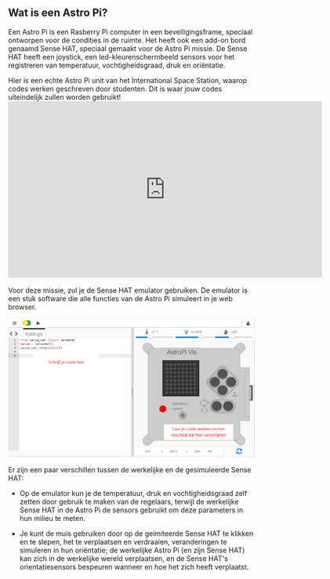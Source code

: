 ## Wat is een Astro Pi?

Een Astro Pi is een Rasberry Pi computer in een beveiligingsframe, speciaal ontworpen voor de condities in de ruimte. Het heeft ook een add-on bord genaamd Sense HAT, speciaal gemaakt voor de Astro Pi missie. De Sense HAT heeft een joystick, een led-kleurenschermbeeld sensors voor het registreren van temperatuur, vochtigheidsgraad, druk en oriëntatie.

Hier is een echte Astro Pi unit van het International Space Station, waarop codes werken geschreven door studenten. Dit is waar jouw codes uiteindelijk zullen worden gebruikt! <iframe src="https://player.vimeo.com/video/172737314" width="640" height="360" frameborder="0" webkitallowfullscreen mozallowfullscreen allowfullscreen mark="crwd-mark"></iframe> 

Voor deze missie, zul je de Sense HAT emulator gebruiken. De emulator is een stuk software die alle functies van de Astro Pi simuleert in je web browser.

![Sense HAT emulator](images/sense-hat-emulator.png)

Er zijn een paar verschillen tussen de werkelijke en de gesimuleerde Sense HAT:

- Op de emulator kun je de temperatuur, druk en vochtigheidsgraad zelf zetten door gebruik te maken van de regelaars, terwijl de werkelijke Sense HAT in de Astro Pi de sensors gebruikt om deze parameters in hun milieu te meten.

- Je kunt de muis gebruiken door op de geimiteerde Sense HAT te klikken en te slepen, het te verplaatsen en verdraaien, veranderingen te simuleren in hun oriëntatie; de werkelijke Astro Pi (en zijn Sense HAT) kan zich in de werkelijke wereld verplaatsen, en de Sense HAT's orientatiesensors bespeuren wanneer en hoe het zich heeft verplaatst.